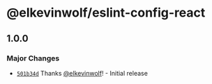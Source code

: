 # @elkevinwolf/eslint-config-react

## 1.0.0
### Major Changes



- [`501b34d`](https://github.com/elkevinwolf/devtools/commit/501b34d55bc4e7cdbab70edf1ccc0f09ccbf5884) Thanks [@elkevinwolf](https://github.com/elkevinwolf)! - Initial release

